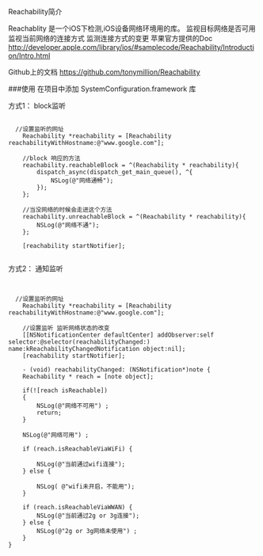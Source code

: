 Reachability简介

Reachablity 是一个iOS下检测,iOS设备网络环境用的库。
监视目标网络是否可用
监视当前网络的连接方式
监测连接方式的变更
苹果官方提供的Doc
http://developer.apple.com/library/ios/#samplecode/Reachability/Introduction/Intro.html
 
Github上的文档
https://github.com/tonymillion/Reachability

###使用
在项目中添加 SystemConfiguration.framework 库

方式1： block监听
<pre><code>
  //设置监听的网址
    Reachability *reachability = [Reachability reachabilityWithHostname:@"www.google.com"];
    
    //block 响应的方法
    reachability.reachableBlock = ^(Reachability * reachability){
        dispatch_async(dispatch_get_main_queue(), ^{
            NSLog(@"网络通畅");
        });
    };
    
    //当没网络的时候会走进这个方法
    reachability.unreachableBlock = ^(Reachability * reachability){
        NSLog(@"网络不通");
    };
    
    [reachability startNotifier];

</code></pre>


方式2： 通知监听
<pre><code> 

  //设置监听的网址
    Reachability *reachability = [Reachability reachabilityWithHostname:@"www.google.com"];
    
    //设置监听 监听网络状态的改变
    [[NSNotificationCenter defaultCenter] addObserver:self selector:@selector(reachabilityChanged:) name:kReachabilityChangedNotification object:nil];
    [reachability startNotifier];
    
    - (void) reachabilityChanged: (NSNotification*)note {
    Reachability * reach = [note object];
    
    if(![reach isReachable])
    {
        NSLog(@"网络不可用") ;
        return;
    }
    
    NSLog(@"网络可用") ;
    
    if (reach.isReachableViaWiFi) {
        
        NSLog(@"当前通过wifi连接");
    } else {
        
        NSLog( @"wifi未开启，不能用");
    }
    
    if (reach.isReachableViaWWAN) {
        NSLog(@"当前通过2g or 3g连接");
    } else {
        NSLog(@"2g or 3g网络未使用") ;
    }
}


</code></pre>
